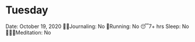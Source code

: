 # Tuesday

Date: October 19, 2020
✍🏼Journaling: No
👟Running: No
😴7+ hrs Sleep: No
🧘🏽‍♀️Meditation: No